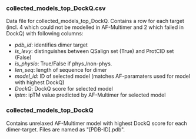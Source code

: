 
<h3>collected_models_top_DockQ.csv</h3>

Data file for collected_models_top_DockQ. Contains a row for each target (incl. 4 which could not be modelled in AF-Multimer and 2 which failed in DockQ) with following columns:
- *pdb_id*: identifies dimer target
- *is_levy*: distinguishes between QSalign set (True) and ProtCID set (False)
- *is_physio*: True/False if phys./non-phys.
- *len_seq*: length of sequence for dimer
- *model_id*: ID of selected model (matches AF-paramaters used for model with highest DockQ)
- *DockQ*: DockQ score for selected model
- *iptm*: ipTM value predicted by AF-Multimer for selected model


<h3>collected_models_top_DockQ</h3>

Contains unrelaxed AF-Multimer model with highest DockQ score for each dimer-target. Files are named as "[PDB-ID].pdb".
